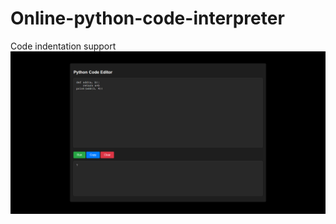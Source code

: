 # Online-python-code-interpreter
Code indentation support
![Online python code interpreter](python.png)
